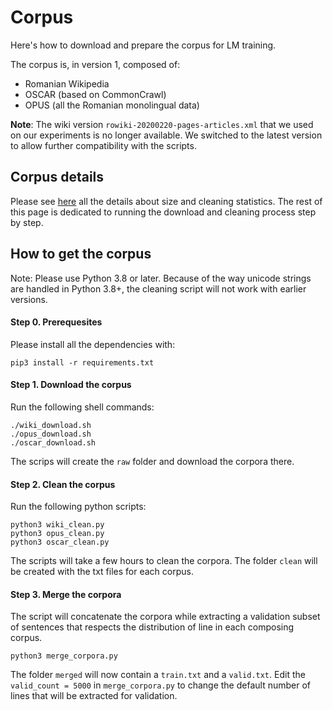 # Corpus 

Here's how to download and prepare the corpus for LM training.

The corpus is, in version 1, composed of:
- Romanian Wikipedia 
- OSCAR (based on CommonCrawl)
- OPUS (all the Romanian monolingual data)

**Note**: The wiki version `rowiki-20200220-pages-articles.xml` that we used on our experiments is no longer available. We switched to the latest version to 
allow further compatibility with the scripts.

## Corpus details
Please see [here](CORPUS_DETAILS.md) all the details about size and cleaning statistics.
The rest of this page is dedicated to running the download and cleaning process step by step.



## How to get the corpus

Note: Please use Python 3.8 or later. Because of the way unicode strings are handled in Python 3.8+, the cleaning script will not work with earlier versions.

#### Step 0. Prerequesites
Please install all the dependencies with:
```shell script
pip3 install -r requirements.txt
```

#### Step 1. Download the corpus
Run the following shell commands:
```shell script
./wiki_download.sh
./opus_download.sh
./oscar_download.sh
```
The scrips will create the ``raw`` folder and download the corpora there.

#### Step 2. Clean the corpus
Run the following python scripts:
```shell script
python3 wiki_clean.py
python3 opus_clean.py
python3 oscar_clean.py
``` 
The scripts will take a few hours to clean the corpora. The folder ``clean`` will be created with the txt files for each corpus. 

#### Step 3. Merge the corpora
The script will concatenate the corpora while extracting a validation subset of sentences that respects the distribution of line in each composing corpus.
```shell script
python3 merge_corpora.py
```
The folder ``merged`` will now contain a ``train.txt`` and a ``valid.txt``.
Edit the ``valid_count = 5000`` in ``merge_corpora.py`` to change the default number of lines that will be extracted for validation.

